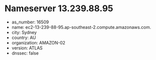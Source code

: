 # Nameserver 13.239.88.95

* as_number: 16509
* name: ec2-13-239-88-95.ap-southeast-2.compute.amazonaws.com.
* city: Sydney
* country: AU
* organization: AMAZON-02
* version: ATLAS
* dnssec: false
